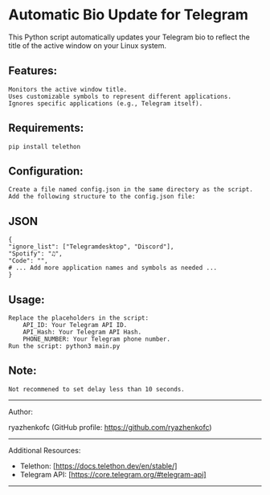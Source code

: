# Automatic Bio Update for Telegram

This Python script automatically updates your Telegram bio to reflect the title of the active window on your Linux system.

## Features:

    Monitors the active window title.
    Uses customizable symbols to represent different applications.
    Ignores specific applications (e.g., Telegram itself).

## Requirements:

    pip install telethon


## Configuration:

    Create a file named config.json in the same directory as the script.
    Add the following structure to the config.json file:

## JSON

    {
    "ignore_list": ["Telegramdesktop", "Discord"],
    "Spotify": "♫",
    "Code": "",
    # ... Add more application names and symbols as needed ...
    }

## Usage:

    Replace the placeholders in the script:
        API_ID: Your Telegram API ID.
        API_Hash: Your Telegram API Hash.
        PHONE_NUMBER: Your Telegram phone number.
    Run the script: python3 main.py

## Note:

    Not recommened to set delay less than 10 seconds.

----------

Author:

ryazhenkofc (GitHub profile: https://github.com/ryazhenkofc)

----------

Additional Resources:

-   Telethon: [https://docs.telethon.dev/en/stable/]
-   Telegram API: [https://core.telegram.org/#telegram-api]


----------